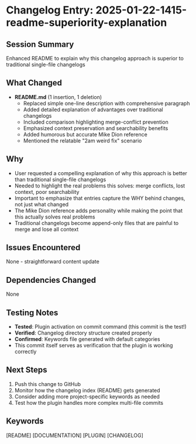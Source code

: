 # Changelog Entry: 2025-01-22-1415-readme-superiority-explanation

## Session Summary
Enhanced README to explain why this changelog approach is superior to traditional single-file changelogs

## What Changed
- **README.md** (1 insertion, 1 deletion)
  - Replaced simple one-line description with comprehensive paragraph
  - Added detailed explanation of advantages over traditional changelogs
  - Included comparison highlighting merge-conflict prevention
  - Emphasized context preservation and searchability benefits
  - Added humorous but accurate Mike Dion reference
  - Mentioned the relatable "2am weird fix" scenario

## Why
- User requested a compelling explanation of why this approach is better than traditional single-file changelogs
- Needed to highlight the real problems this solves: merge conflicts, lost context, poor searchability
- Important to emphasize that entries capture the WHY behind changes, not just what changed
- The Mike Dion reference adds personality while making the point that this actually solves real problems
- Traditional changelogs become append-only files that are painful to merge and lose all context

## Issues Encountered
None - straightforward content update

## Dependencies Changed
None

## Testing Notes
- **Tested**: Plugin activation on commit command (this commit is the test!)
- **Verified**: Changelog directory structure created properly
- **Confirmed**: Keywords file generated with default categories
- This commit itself serves as verification that the plugin is working correctly

## Next Steps
1. Push this change to GitHub
2. Monitor how the changelog index (README) gets generated
3. Consider adding more project-specific keywords as needed
4. Test how the plugin handles more complex multi-file commits

## Keywords
[README] [DOCUMENTATION] [PLUGIN] [CHANGELOG]